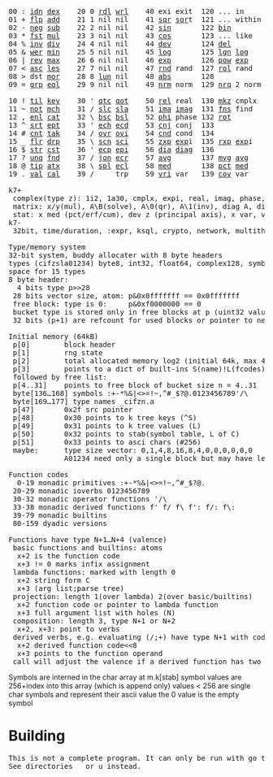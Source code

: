 <pre>00 : <a href="../../blob/master/k.go#L787">idn</a> <a href="../../blob/master/k.go#L478">dex</a>    20 0 <a href="../../blob/master/k.go#L3897">rdl</a> <a href="../../blob/master/k.go#L3901">wrl</a>    40 exi exit  120 ... in       60 <a href="../../blob/master/k.go#L4595">prm</a>  140
01 + <a href="../../blob/master/k.go#L788">flp</a> <a href="../../blob/master/k.go#L2184">add</a>    21 1 nil nil    41 <a href="../../blob/master/k.go#L2014">sqr</a> <a href="../../blob/master/k.go#L2014">sqr</a>t  121 ... within   61      141
02 - <a href="../../blob/master/k.go#L827">neg</a> <a href="../../blob/master/k.go#L2185">sub</a>    22 2 nil nil    42 <a href="../../blob/master/k.go#L2017">sin</a>       122 <a href="../../blob/master/k.go#L4146">bin</a>          62      142
03 * <a href="../../blob/master/k.go#L830">fst</a> <a href="../../blob/master/k.go#L2186">mul</a>    23 3 nil nil    43 <a href="../../blob/master/k.go#L2020">cos</a>       123 ... like     63      143
04 % <a href="../../blob/master/k.go#L868">inv</a> <a href="../../blob/master/k.go#L2187">div</a>    24 4 nil nil    44 <a href="../../blob/master/k.go#L5198">dev</a>       124 <a href="../../blob/master/k.go#L4562">del</a>          64      144
05 & <a href="../../blob/master/k.go#L871">wer</a> <a href="../../blob/master/k.go#L2188">min</a>    25 5 nil nil    45 <a href="../../blob/master/k.go#L2031">log</a>       125 <a href="../../blob/master/k.go#L2193">lgn</a> <a href="../../blob/master/k.go#L2031">log</a>      65      145
06 | <a href="../../blob/master/k.go#L897">rev</a> <a href="../../blob/master/k.go#L2189">max</a>    26 6 nil nil    46 <a href="../../blob/master/k.go#L2034">exp</a>       126 <a href="../../blob/master/k.go#L2196">pow</a> <a href="../../blob/master/k.go#L2034">exp</a>      66      146
07 < <a href="../../blob/master/k.go#L928">asc</a> <a href="../../blob/master/k.go#L2190">les</a>    27 7 nil nil    47 <a href="../../blob/master/k.go#L4687">rnd</a> rand  127 <a href="../../blob/master/k.go#L4632">rol</a> rand     67      147
08 > dst <a href="../../blob/master/k.go#L2191">mor</a>    28 8 <a href="../../blob/master/k.go#L3907">lun</a> nil    48 <a href="../../blob/master/k.go#L2023">abs</a>       128              68      148
09 = <a href="../../blob/master/k.go#L971">grp</a> <a href="../../blob/master/k.go#L2192">eql</a>    29 9 nil nil    49 <a href="../../blob/master/k.go#L4775">nrm</a> norm  129 <a href="../../blob/master/k.go#L4776">nrq</a> 2 norm   69      149
                                                                          
10 ! <a href="../../blob/master/k.go#L1000">til</a> <a href="../../blob/master/k.go#L2237">key</a>    30 ' <a href="../../blob/master/k.go#L3445">qtc</a> <a href="../../blob/master/k.go#L3442">qot</a>    50 <a href="../../blob/master/k.go#L2037">rel</a> real  130 <a href="../../blob/master/k.go#L5121">mkz</a> cmplx    70      150
11 ~ <a href="../../blob/master/k.go#L1094">not</a> <a href="../../blob/master/k.go#L2271">mch</a>    31 / <a href="../../blob/master/k.go#L3446">slc</a> <a href="../../blob/master/k.go#L3443">sla</a>    51 <a href="../../blob/master/k.go#L2038">ima</a> <a href="../../blob/master/k.go#L2038">ima</a>g  131 <a href="../../blob/master/k.go#L2838">fns</a> find     71      151
12 , <a href="../../blob/master/k.go#L1113">enl</a> <a href="../../blob/master/k.go#L2335">cat</a>    32 \ <a href="../../blob/master/k.go#L3447">bsc</a> <a href="../../blob/master/k.go#L3444">bsl</a>    52 <a href="../../blob/master/k.go#L2039">phi</a> phase 132 <a href="../../blob/master/k.go#L2574">rot</a>          72      152
13 ^ <a href="../../blob/master/k.go#L1131">srt</a> <a href="../../blob/master/k.go#L2471">ept</a>    33 ' <a href="../../blob/master/k.go#L3454">ech</a> <a href="../../blob/master/k.go#L3480">ecd</a>    53 <a href="../../blob/master/k.go#L2067">cnj</a> conj  133              73      153
14 # <a href="../../blob/master/k.go#L1132">cnt</a> <a href="../../blob/master/k.go#L2501">tak</a>    34 / <a href="../../blob/master/k.go#L3605">ovr</a> <a href="../../blob/master/k.go#L3747">ovi</a>    54 <a href="../../blob/master/k.go#L4955">cnd</a> cond  134              74      154
15 _ <a href="../../blob/master/k.go#L1140">flr</a> <a href="../../blob/master/k.go#L2575">drp</a>    35 \ <a href="../../blob/master/k.go#L3666">scn</a> <a href="../../blob/master/k.go#L3780">sci</a>    55 <a href="../../blob/master/k.go#L2125">zxp</a> <a href="../../blob/master/k.go#L2034">exp</a>i  135 <a href="../../blob/master/k.go#L2088">rxp</a> <a href="../../blob/master/k.go#L2034">exp</a>i     75      155
16 $ <a href="../../blob/master/k.go#L1165">str</a> <a href="../../blob/master/k.go#L2691">cst</a>    36 ' <a href="../../blob/master/k.go#L3500">ecp</a> <a href="../../blob/master/k.go#L3557">epi</a>    56 <a href="../../blob/master/k.go#L1069">dia</a> <a href="../../blob/master/k.go#L1069">dia</a>g  136              76      156
17 ? <a href="../../blob/master/k.go#L1242">unq</a> <a href="../../blob/master/k.go#L2799">fnd</a>    37 / <a href="../../blob/master/k.go#L4040">jon</a> <a href="../../blob/master/k.go#L3577">ecr</a>    57 <a href="../../blob/master/k.go#L5293">avg</a>       137 <a href="../../blob/master/k.go#L5324">mvg</a> <a href="../../blob/master/k.go#L5293">avg</a>      77      157
18 @ <a href="../../blob/master/k.go#L1274">tip</a> <a href="../../blob/master/k.go#L2870">atx</a>    38 \ <a href="../../blob/master/k.go#L4007">spl</a> <a href="../../blob/master/k.go#L3591">ecl</a>    58 <a href="../../blob/master/k.go#L5429">med</a>       138 <a href="../../blob/master/k.go#L5441">pct</a> <a href="../../blob/master/k.go#L5429">med</a>      78      158
19 . <a href="../../blob/master/k.go#L1285">val</a> <a href="../../blob/master/k.go#L3298">cal</a>    39 /     trp    59 <a href="../../blob/master/k.go#L5224">vri</a> var   139 <a href="../../blob/master/k.go#L5245">cov</a> var      79      15

k7+
 complex(type z): 1i2, 1a30, cmplx, expi, real, imag, phase, conj, rand 3i(binormal)
 matrix: x/y(mul), A\B(solve), A\0(qr), A\1(inv), diag A, diag v, norm, cond
 stat: x med (pct/erf/cum), dev z (principal axis), x var, var z (cov), x avg (cum/win/exp)
k7-
 32bit, time/duration, :expr, ksql, crypto, network, multithread
 
Type/memory system
32-bit system, buddy allocater with 8 byte headers
types (cifzsla01234) byte8, int32, float64, complex128, symbol64, list32, dict64, funcs
space for 15 types
8 byte header:
  4 bits type p>>28
 28 bits vector size, atom: p&0x0fffffff == 0x0fffffff
 free block: type is 0:     p&0xf0000000 == 0
 bucket type is stored only in free blocks at p (uint32 value)
 32 bits (p+1) are refcount for used blocks or pointer to next free

Initial memory (64kB)
 p[0]        block header
 p[1]        rng state
 p[2]        total allocated memory log2 (initial 64k, max 4G) uint32
 p[3]        points to a dict of built-ins S(name)!L(fcodes)
 followed by free list:
 p[4..31]    points to free block of bucket size n = 4..31
 byte[136…168] symbols :+-*%&|<>=!~,^#_$?@.0123456789'/\
 byte[169…177] type names _cifzn.a
 p[47]       0x2f src pointer
 p[48]       0x30 points to k tree keys (^S)
 p[49]       0x31 points to k tree values (L)
 p[50]       0x32 points to stab(symbol table, L of C)
 p[51]       0x33 points to asci chars (#256)
 maybe:      type size vector: 0,1,4,8,16,8,4,0,0,0,0,0,0
             A01234 need only a single block but may have length>0

Function codes
  0-19 monadic primitives :+-*%&|<>=!~,^#_$?@.
 20-29 monadic ioverbs 0123456789
 30-32 monadic operator functions '/\
 33-38 monadic derived functions f' f/ f\ f': f/: f\:
 39-79 monadic builtins
 80-159 dyadic versions

Functions have type N+1…N+4 (valence)
 basic functions and builtins: atoms
  x+2 is the function code
  x+3 != 0 marks infix assignment
 lambda functions: marked with length 0
  x+2 string form C
  x+3 (arg list;parse tree)
 projection: length 1(over lambda) 2(over basic/builtins)
  x+2 function code or pointer to lambda function
  x+3 full argument list with holes (N)
 composition: length 3, type N+1 or N+2
  x+2, x+3: point to verbs
 derived verbs, e.g. evaluating (/;+) have type N+1 with code > 256
  x+2 derived function code<<8
  x+3 points to the function operand
 call will adjust the valence if a derived function has two arguments
</pre>

Symbols are interned in the char array at m.k[stab]
 symbol values are 256+index into this array (which is append only)
 values < 256 are single char symbols and represent their ascii value
 the 0 value is the empty symbol

# Building
<pre>
This is not a complete program. It can only be run with go test.
See directories _ or u instead.
</pre>
